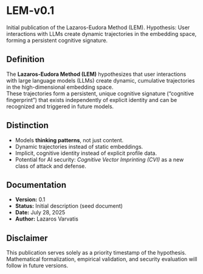 # LEM-v0.1
Initial publication of the Lazaros-Eudora Method (LEM). Hypothesis: User interactions with LLMs create dynamic trajectories in the embedding space, forming a persistent cognitive signature.
## Definition
The **Lazaros-Eudora Method (LEM)** hypothesizes that user interactions with large language models (LLMs) create dynamic, cumulative trajectories in the high-dimensional embedding space.  
These trajectories form a persistent, unique cognitive signature (“cognitive fingerprint”) that exists independently of explicit identity and can be recognized and triggered in future models.

## Distinction
- Models **thinking patterns**, not just content.  
- Dynamic trajectories instead of static embeddings.  
- Implicit, cognitive identity instead of explicit profile data.  
- Potential for AI security: *Cognitive Vector Imprinting (CVI)* as a new class of attack and defense.

## Documentation
- **Version:** 0.1  
- **Status:** Initial description (seed document)  
- **Date:** July 28, 2025  
- **Author:** Lazaros Varvatis

## Disclaimer
This publication serves solely as a priority timestamp of the hypothesis.  
Mathematical formalization, empirical validation, and security evaluation will follow in future versions.

